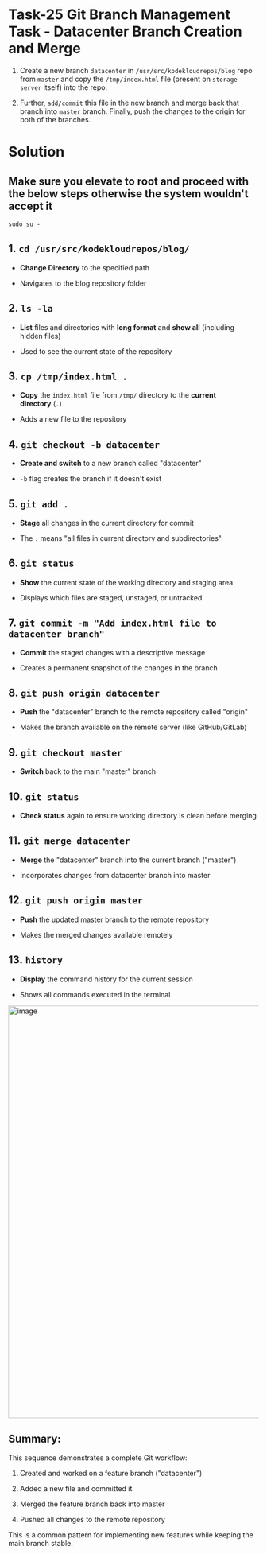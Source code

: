 # Task-25 Git Branch Management Task - Datacenter Branch Creation and Merge



1. Create a new branch `datacenter` in `/usr/src/kodekloudrepos/blog` repo from `master` and copy the `/tmp/index.html` file (present on `storage server` itself) into the repo.

2. Further, `add/commit` this file in the new branch and merge back that branch into `master` branch. Finally, push the changes to the origin for both of the branches.

# **Solution**


## Make sure you elevate to root and proceed with the below steps otherwise the system wouldn't accept it 

```
sudo su -
```

## **1. `cd /usr/src/kodekloudrepos/blog/`**

- **Change Directory** to the specified path
  
- Navigates to the blog repository folder
  

## **2. `ls -la`**

- **List** files and directories with **long format** and **show all** (including hidden files)
  
- Used to see the current state of the repository
  

## **3. `cp /tmp/index.html .`**

- **Copy** the `index.html` file from `/tmp/` directory to the **current directory** (`.`)
  
- Adds a new file to the repository
  

## **4. `git checkout -b datacenter`**

- **Create and switch** to a new branch called "datacenter"
  
- `-b` flag creates the branch if it doesn't exist
  

## **5. `git add .`**

- **Stage** all changes in the current directory for commit
  
- The `.` means "all files in current directory and subdirectories"
  

## **6. `git status`**

- **Show** the current state of the working directory and staging area
  
- Displays which files are staged, unstaged, or untracked
  

## **7. `git commit -m "Add index.html file to datacenter branch"`**

- **Commit** the staged changes with a descriptive message
  
- Creates a permanent snapshot of the changes in the branch
  

## **8. `git push origin datacenter`**

- **Push** the "datacenter" branch to the remote repository called "origin"
  
- Makes the branch available on the remote server (like GitHub/GitLab)
  

## **9. `git checkout master`**

- **Switch** back to the main "master" branch

## **10. `git status`**

- **Check status** again to ensure working directory is clean before merging

## **11. `git merge datacenter`**

- **Merge** the "datacenter" branch into the current branch ("master")
  
- Incorporates changes from datacenter branch into master
  

## **12. `git push origin master`**

- **Push** the updated master branch to the remote repository
  
- Makes the merged changes available remotely
  

## **13. `history`**

- **Display** the command history for the current session
  
- Shows all commands executed in the terminal
  
<img width="853" height="830" alt="image" src="https://github.com/user-attachments/assets/f4324388-43b6-4e0d-a0ba-d727d23ccaa2" />

## **Summary:**

This sequence demonstrates a complete Git workflow:

1. Created and worked on a feature branch ("datacenter")
  
2. Added a new file and committed it
  
3. Merged the feature branch back into master
  
4. Pushed all changes to the remote repository
  

This is a common pattern for implementing new features while keeping the main branch stable.
